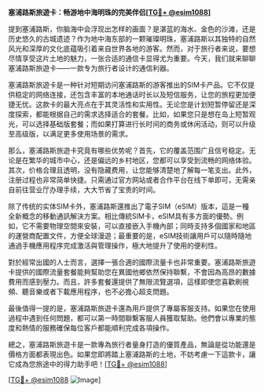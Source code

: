 **塞浦路斯旅遊卡：畅游地中海明珠的完美伴侣[[TG💪+ @esim1088](https://t.me/s/esim1088)]**

提到塞浦路斯，你脑海中会浮现出怎样的画面？是湛蓝的海水、金色的沙滩，还是历史悠久的古城遗迹？作为地中海东部的一颗璀璨明珠，塞浦路斯以其独特的自然风光和深厚的文化底蕴吸引着来自世界各地的游客。然而，对于旅行者来说，要想尽情享受这片土地的魅力，一张合适的通信卡显得尤为重要。今天，我们就来聊聊塞浦路斯旅遊卡——一款专为旅行者设计的通信利器。

塞浦路斯旅遊卡是一种针对短期访问塞浦路斯的游客推出的SIM卡产品。它不仅提供稳定的网络连接，还包含丰富的本地通话时长以及短信服务，让您的旅程更加便捷无忧。这款卡的最大亮点在于其灵活性和实用性。无论您是计划短暂停留还是深度探索，都能根据自己的需求选择适合的套餐。比如，如果您只是想在岛上短暂观光，可以选择基础版套餐；而如果打算进行长时间的商务或休闲活动，则可以升级至高级版，以满足更多使用场景的需求。

那么，塞浦路斯旅遊卡究竟有哪些优势呢？首先，它的覆盖范围广且信号稳定。无论是在繁华的城市中心，还是偏远的乡村地区，您都可以享受到流畅的网络体验。其次，价格合理且透明，没有隐藏费用，让您能够清楚地了解每一笔支出。此外，注册过程也非常简单快捷。只需通过官方网站或者合作平台在线下单即可，无需亲自前往营业厅办理手续，大大节省了宝贵的时间。

除了传统的实体SIM卡外，塞浦路斯還推出了電子SIM（eSIM）版本，這是一種全新概念的移動通訊解決方案。相比傳統SIM卡，eSIM具有多方面的優勢。例如，它不需要物理空間來安裝，可以直接嵌入手機內部；同時支持多個國家和地區的運營商配置文件，方便全球漫遊；最重要的是，eSIM技術讓用戶可以隨時隨地通過手機應用程序完成激活與管理操作，極大地提升了使用的便利性。

對於經常出國的人士而言，選擇一張合適的國際流量卡也非常重要。塞浦路斯旅遊卡提供的國際流量套餐能夠幫助您在異國他鄉依然保持聯繫，不會因為高昂的數據費用而感到壓力。而且，許多套餐還提供了無限流覽選項，這樣即使您喜歡刷視頻、聽音樂或者下載應用程序，也不必擔心超支問題。

最後值得一提的是，塞浦路斯旅遊卡還為用戶提供了專屬客服支持。如果您在使用過程中遇到任何問題，都可以第一時間聯繫客服人員獲取幫助。他們會以專業的態度和熱情的服務確保每位客戶都能順利完成各項操作。

總之，塞浦路斯旅遊卡是一款專為旅行者量身打造的優質產品，無論是從功能還是價格方面都表現出色。如果您即將踏上塞浦路斯的土地，不妨考慮一下這款卡，讓它成為您旅途中的得力助手吧！[[TG💪+ @esim1088](https://t.me/s/esim1088)]

[[TG💪+ @esim1088](https://t.me/s/esim1088) ![Image](https://i.postimg.cc/4NQfJmqS/Snipaste-2025-05-13-00-14-12.png)]